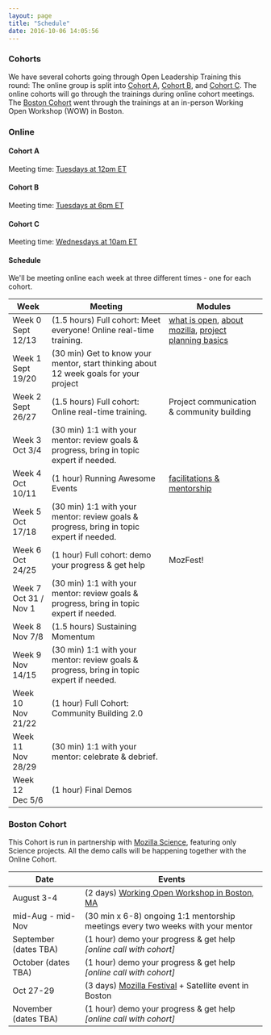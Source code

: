```yaml
---
layout: page
title: "Schedule"
date: 2016-10-06 14:05:56
---
```


### Cohorts

We have several cohorts going through Open Leadership Training this round: The online group is split into [Cohort A](#cohort-a), [Cohort B](#cohort-b), and [Cohort C](#cohort-c). The online cohorts will go through the trainings during online cohort meetings. The [Boston Cohort](#boston-cohort) went through the trainings at an in-person Working Open Workshop (WOW) in Boston.

### Online

#### Cohort A
Meeting time: [Tuesdays at 12pm ET](http://arewemeetingyet.com/Toronto/2017-09-12/12:00/w/Mozilla%20Open%20Leaders%20-%20Cohort%20A)

#### Cohort B
Meeting time: [Tuesdays at 6pm ET](http://arewemeetingyet.com/Toronto/2017-09-12/18:00/w/Mozilla%20Open%20Leaders%20-%20Cohort%20B)

#### Cohort C
Meeting time: [Wednesdays at 10am ET](http://arewemeetingyet.com/Toronto/2017-09-13/10:00/w/Mozilla%20Open%20Leaders%20-%20Cohort%20C)


#### Schedule
We'll be meeting online each week at three different times - one for each cohort.

Week | Meeting | Modules
--- | --- | ---
Week 0 <br /> Sept 12/13 | (1.5 hours) Full cohort: Meet everyone! Online real-time training. | [what is open](https://mozilla.github.io/open-leadership-training-series/articles/introduction-to-open-leadership/introduction-to-working-open/), [about mozilla](https://mozilla.github.io/open-leadership-training-series/articles/introduction-to-open-leadership/getting-to-know-mozilla-and-the-leadership-network/), [project planning basics](https://mozilla.github.io/open-leadership-training-series/articles/opening-your-project/)
Week 1 <br /> Sept 19/20 | (30 min) Get to know your mentor, start thinking about 12 week goals for your project |
Week 2 <br /> Sept 26/27| (1.5 hours) Full cohort: Online real-time training. | Project communication & community building
Week 3 <br /> Oct 3/4 | (30 min) 1:1 with your mentor: review goals & progress, bring in topic expert if needed. |
Week 4 <br /> Oct 10/11 | (1 hour) Running Awesome Events | [facilitations & mentorship](https://mozilla.github.io/open-leadership-training-series/articles/running-awesome-community-events/)
Week 5 <br /> Oct 17/18 | (30 min) 1:1 with your mentor: review goals & progress, bring in topic expert if needed. |
Week 6 <br /> Oct 24/25  | (1 hour) Full cohort: demo your progress & get help | MozFest!
Week 7 <br /> Oct 31 / Nov 1  | (30 min) 1:1 with your mentor: review goals & progress, bring in topic expert if needed. |
Week 8 <br /> Nov 7/8 | (1.5 hours) Sustaining Momentum |
Week 9 <br />Nov 14/15  | (30 min) 1:1 with your mentor: review goals & progress, bring in topic expert if needed. |
Week 10 <br />Nov 21/22 |  (1 hour) Full Cohort: Community Building 2.0 |
Week 11 <br />Nov 28/29 | (30 min) 1:1 with your mentor: celebrate & debrief. |
Week 12 <br />Dec 5/6 | (1 hour) Final Demos |


### Boston Cohort
This Cohort is run in partnership with [Mozilla Science](http://science.mozilla.org/), featuring only Science projects. All the demo calls will be happening together with the Online Cohort.

Date | Events
--- | ---
August 3-4 | (2 days) [Working Open Workshop in Boston, MA](https://mozillascience.github.io/WOW-Boston/)
mid-Aug - mid-Nov | (30 min x 6-8) ongoing 1:1 mentorship meetings every two weeks with your mentor
September (dates TBA) | (1 hour) demo your progress & get help *[online call with cohort]*
October (dates TBA) | (1 hour) demo your progress & get help *[online call with cohort]*
Oct 27-29 | (3 days) [Mozilla Festival](http://mozillafestival.org/) + Satellite event in Boston
November (dates TBA) | (1 hour) demo your progress & get help *[online call with cohort]*